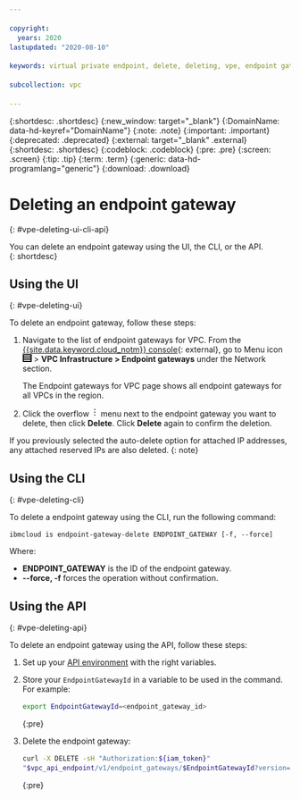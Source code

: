 ```yaml
---

copyright:
  years: 2020
lastupdated: "2020-08-10"

keywords: virtual private endpoint, delete, deleting, vpe, endpoint gateway

subcollection: vpc

---
```


{:shortdesc: .shortdesc}
{:new_window: target="_blank"}
{:DomainName: data-hd-keyref="DomainName"}
{:note: .note}
{:important: .important}
{:deprecated: .deprecated}
{:external: target="_blank" .external}
{:shortdesc: .shortdesc}
{:codeblock: .codeblock}
{:pre: .pre}
{:screen: .screen}
{:tip: .tip}
{:term: .term}
{:generic: data-hd-programlang="generic"}
{:download: .download}

# Deleting an endpoint gateway
{: #vpe-deleting-ui-cli-api}

You can delete an endpoint gateway using the UI, the CLI, or the API.  
{: shortdesc}

## Using the UI
{: #vpe-deleting-ui}

To delete an endpoint gateway, follow these steps:

1. Navigate to the list of endpoint gateways for VPC. From the [{{site.data.keyword.cloud_notm}} console](https://{DomainName}/vpc-ext){: external}, go to Menu icon ![Menu icon](/images/menu_icon.png) > **VPC Infrastructure > Endpoint gateways** under the Network section.

   The Endpoint gateways for VPC page shows all endpoint gateways for all VPCs in the region.

2. Click the overflow ![overflow menu](images/overflow.png) menu next to the endpoint gateway you want to delete, then click **Delete**. Click **Delete** again to confirm the deletion.

If you previously selected the auto-delete option for attached IP addresses, any attached reserved IPs are also deleted.
{: note}


## Using the CLI
{: #vpe-deleting-cli}

To delete a endpoint gateway using the CLI, run the following command:

```
ibmcloud is endpoint-gateway-delete ENDPOINT_GATEWAY [-f, --force]
```

Where:

* **ENDPOINT_GATEWAY** is the ID of the endpoint gateway.
* **--force, -f** forces the operation without confirmation.

## Using the API
{: #vpe-deleting-api}

To delete an endpoint gateway using the API, follow these steps:  

1. Set up your [API environment](/docs/vpc?topic=vpc-set-up-environment#api-prerequisites-setup) with
the right variables.

2. Store your `EndpointGatewayId` in a variable to be used in the command. For example:

    ```sh
    export EndpointGatewayId=<endpoint_gateway_id>
    ```
    {:pre}      

3. Delete the endpoint gateway:

   ```sh
   curl -X DELETE -sH "Authorization:${iam_token}"
   "$vpc_api_endpoint/v1/endpoint_gateways/$EndpointGatewayId?version=$api_version&generation=2"
   ```
   {:pre}
